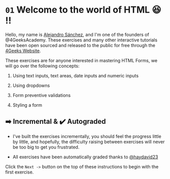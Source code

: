 
# `01` Welcome to the world of HTML 😆 !!

Hello, my name is [Alejandro Sánchez](http://alesanchezr.com), and I'm one of the founders of @4GeeksAcademy. These exercises and many other interactive tutorials have been open sourced and released to the public for free through the [4Geeks Website](www.4geeks.com).

These exercises are for anyone interested in mastering HTML Forms, we will go over the following concepts:

1. Using text inputs, text areas, date inputs and numeric inputs

2. Using dropdowns

3. Form preventive validations

4. Styling a form

## ➡️ Incremental & ✔️ Autograded

- I've built the exercises incrementally, you should feel the progress little by little, and hopefully, the difficulty raising between exercises will never be too big to get you frustrated.

- All exercises have been automatically graded thanks to [@haydavid23](https://github.com/haydavid23)

Click the `Next ->` button on the top of these instructions to begin with the first exercise.
